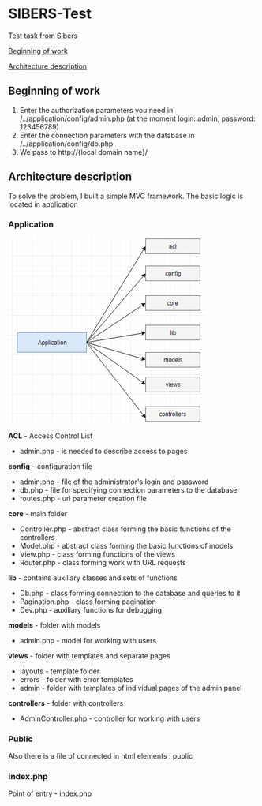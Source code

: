 # SIBERS-Test
Test task from Sibers

[Beginning of work](#start) 

[Architecture description](#start) 

<a name="start"><h2>Beginning of work</h2></a>  
1. Enter the authorization parameters you need in /../application/config/admin.php (at the moment login: admin, password: 123456789)
2. Enter the connection parameters with the database in /../application/config/db.php 
3. We pass to http://{local domain name}/

<a name="start"><h2>Architecture description</h2></a>
To solve the problem, I built a simple MVC framework. The basic logic is located in application

<h3>Application</h3>

![Image alt](https://github.com/AlexandrBuilder/image/blob/master/image/architecture.PNG)

**ACL** - Access Control List
- admin.php - is needed to describe access to pages

**config** - configuration file
- admin.php - file of the administrator's login and password
- db.php - file for specifying connection parameters to the database
- routes.php - url parameter creation file

**core** - main folder
- Controller.php - abstract class forming the basic functions of the controllers
- Model.php - abstract class forming the basic functions of models
- View.php - class forming functions of the views
- Router.php - class forming work with URL requests

**lib** - contains auxiliary classes and sets of functions
- Db.php - class forming connection to the database and queries to it
- Pagination.php - class forming pagination
- Dev.php - auxiliary functions for debugging

**models** - folder with models
- admin.php - model for working with users

**views** - folder with templates and separate pages
- layouts - template folder
- errors - folder with error templates
- admin - folder with templates of individual pages of the admin panel

**controllers** - folder with controllers
- AdminController.php -  controller for working with users

<h3>Public</h3>

Also there is a file of connected in html elements : public 

<h3>index.php</h3>

Point of entry - index.php


